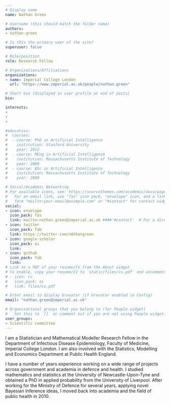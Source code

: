 ```yaml
---
# Display name
name: Nathan Green

# Username (this should match the folder name)
authors:
- nathan-green

# Is this the primary user of the site?
superuser: false

# Role/position
role: Research Fellow

# Organizations/Affiliations
organizations:
- name: Imperial College London
  url: "https://www.imperial.ac.uk/people/nathan.green"

# Short bio (displayed in user profile at end of posts)
bio: 

interests:
- 
- 
- 

#education:
#  courses:
#  - course: PhD in Artificial Intelligence
#    institution: Stanford University
#    year: 2012
#  - course: MEng in Artificial Intelligence
#    institution: Massachusetts Institute of Technology
#    year: 2009
#  - course: BSc in Artificial Intelligence
#    institution: Massachusetts Institute of Technology
#    year: 2008

# Social/Academic Networking
# For available icons, see: https://sourcethemes.com/academic/docs/page-builder/#icons
#   For an email link, use "fas" icon pack, "envelope" icon, and a link in the
#   form "mailto:your-email@example.com" or "#contact" for contact widget.
social:
- icon: envelope
  icon_pack: fas
  link: mailto:nathan.green@imperial.ac.uk ####'#contact'  # For a direct email link, use "mailto:test@example.org".
- icon: twitter
  icon_pack: fab
  link: https://twitter.com/n8thangreen
- icon: google-scholar
  icon_pack: ai
  link: 
- icon: github
  icon_pack: fab
  link: 
# Link to a PDF of your resume/CV from the About widget.
# To enable, copy your resume/CV to `static/files/cv.pdf` and uncomment the lines below.
# - icon: cv
#   icon_pack: ai
#   link: files/cv.pdf

# Enter email to display Gravatar (if Gravatar enabled in Config)
email: "nathan.green@imperial.ac.uk"

# Organizational groups that you belong to (for People widget)
#   Set this to `[]` or comment out if you are not using People widget.
user_groups:
- Scientific committee 
---
```


I am a Statistician and Mathematical Modeller Research Fellow in the Department of Infectious Disease Epidemiology, Faculty of Medicine, Imperial College London. I am also involved with the Statistics, Modelling and Economics Department at Public Health England. 

I have a number of years experience working on a wide range of projects across government and academia in defence and health. I studied mathematics and statistics at the University of Newcastle-Upon-Tyne and obtained a PhD in applied probability from the University of Liverpool. After working for the Ministry of Defence for several years, applying novel Bayesian Inference ideas, I moved back into academia and the field of public health in 2010.
